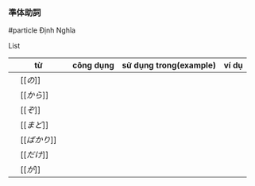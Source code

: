 ### 準体助詞
#particle
Định Nghĩa

List

| từ | công dụng |sử dụng trong(example)|ví dụ|
|---|---|---|---|
|　[[_の_]]　||||
|　[[_から_]]　||||
|　[[_ぞ_]]　||||
|　[[_まど_]]　||||
|　[[_ばかり_]]　||||
|　[[_だけ_]]　||||
|　[[_が_]]　||||

